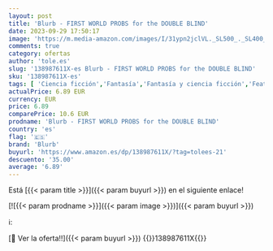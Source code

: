 ```yaml
---
layout: post
title: 'Blurb - FIRST WORLD PROBS for the DOUBLE BLIND'
date: 2023-09-29 17:50:17
image: 'https://m.media-amazon.com/images/I/31ypn2jclVL._SL500_._SL400_.jpg'
comments: true
category: ofertas
author: 'tole.es'
slug: '138987611X-es Blurb - FIRST WORLD PROBS for the DOUBLE BLIND'
sku: '138987611X-es'
tags: [ 'Ciencia ficción','Fantasía','Fantasía y ciencia ficción','Featured Categories','Ficción por género','Libros','Libros en idiomas extranjeros','Libros en inglés','Literatura y ficción','Regular Stores','Shops','blurb','🇪🇸', ]
actualPrice: 6.89 EUR
currency: EUR
price: 6.89
comparePrice: 10.6 EUR
prodname: 'Blurb - FIRST WORLD PROBS for the DOUBLE BLIND'
country: 'es'
flag: '🇪🇸'
brand: 'Blurb'
buyurl: 'https://www.amazon.es/dp/138987611X/?tag=tolees-21'
descuento: '35.00'
average: '6.89'
---
```


Está [{{< param title >}}]({{< param buyurl >}}) en el siguiente enlace!

[![{{< param prodname >}}]({{< param image >}})]({{< param buyurl >}})

ℹ️:


[🛒 Ver la oferta!!]({{< param buyurl >}})
{{<world>}}138987611X{{</world>}}
